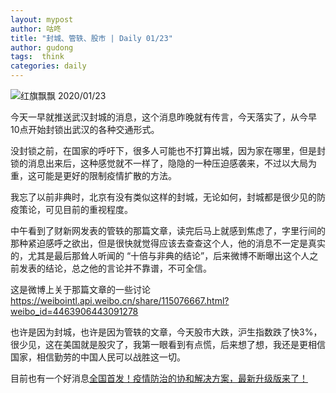 ```yaml
---
layout: mypost
author: 咕咚
title: "封城、管轶、股市 | Daily 01/23"
author: gudong
tags:  think
categories: daily
---
```

![红旗飘飘 2020/01/23](https://cdn.jsdelivr.net/gh/maoruibin/assets/pic/2020/IMG_20200123_085905.jpg)

今天一早就推送武汉封城的消息，这个消息昨晚就有传言，今天落实了，从今早10点开始封锁出武汉的各种交通形式。

没封锁之前，在国家的呼吁下，很多人可能也不打算出城，因为家在哪里，但是封锁的消息出来后，这种感觉就不一样了，隐隐的一种压迫感袭来，不过以大局为重，这可能是更好的限制疫情扩散的方法。

我忘了以前非典时，北京有没有类似这样的封城，无论如何，封城都是很少见的防疫策论，可见目前的重视程度。

中午看到了财新网发表的管轶的那篇文章，读完后马上就感到焦虑了，字里行间的那种紧迫感呼之欲出，但是很快就觉得应该去查查这个人，他的消息不一定是真实的，尤其是最后那耸人听闻的 “十倍与非典的结论”，后来微博不断曝出这个人之前发表的结论，总之他的言论并不靠谱，不可全信。

这是微博上关于那篇文章的一些讨论 https://weibointl.api.weibo.cn/share/115076667.html?weibo_id=4463906443091278

也许是因为封城，也许是因为管轶的文章，今天股市大跌，沪生指数跌了快3%，很少见，这在美国就是股灾了，我第一眼看到有点慌，后来想了想，我还是更相信国家，相信勤劳的中国人民可以战胜这一切。

目前也有一个好消息[全国首发！疫情防治的协和解决方案，最新升级版来了！](https://mp.weixin.qq.com/s/d7btF9g1wMhNgFnHy5vY1Q)
